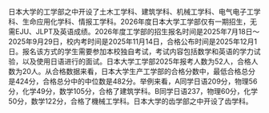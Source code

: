 日本大学的工学部之中开设了土木工学科、建筑学科、机械工学科、电气电子工学科、生命应用化学科、情报工学科。2026年度日本大学工学部仅有一期招生，无需EJU、JLPT及英语成绩。2026年度工学部的招生报名时间是2025年7月18日～2025年9月29日，校内考时间是2025年11月14日，合格公布时间是2025年12月1日。报名该方式的学生需要参加本校独自考试，考试内容包括数学和英语的学力试验，以及使用日语进行的面试。日本大学工学部2025年报考人数为52人，合格人数为20人。从合格数据来看，日本大学生产工学部的合格分数中，最低合格总分是424分，合格总分中的中位数是482分。举例来看，A同学日语209分，物理56分，化学49分，数学105分，合格了建筑学科。B同学日语237，物理60分，化学50分，数学122分，合格了機械工学科。日本大学的齿学部之中开设了齿学科。